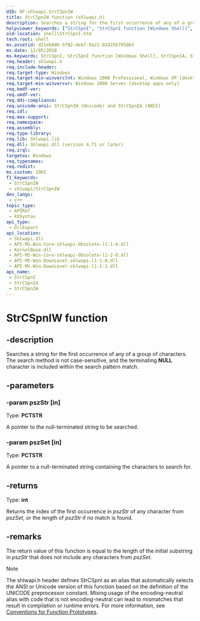 ```yaml
---
UID: NF:shlwapi.StrCSpnIW
title: StrCSpnIW function (shlwapi.h)
description: Searches a string for the first occurrence of any of a group of characters. The search method is not case-sensitive, and the terminating NULL character is included within the search pattern match. (Unicode)
helpviewer_keywords: ["StrCSpnI", "StrCSpnI function [Windows Shell]", "StrCSpnIW", "_win32_StrCSpnI", "shell.StrCSpnI", "shlwapi/StrCSpnI", "shlwapi/StrCSpnIW"]
old-location: shell\StrCSpnI.htm
tech.root: shell
ms.assetid: d21eb80b-5f02-4eb7-9a22-02425b7050b3
ms.date: 12/05/2018
ms.keywords: StrCSpnI, StrCSpnI function [Windows Shell], StrCSpnIA, StrCSpnIW, _win32_StrCSpnI, shell.StrCSpnI, shlwapi/StrCSpnI, shlwapi/StrCSpnIA, shlwapi/StrCSpnIW
req.header: shlwapi.h
req.include-header: 
req.target-type: Windows
req.target-min-winverclnt: Windows 2000 Professional, Windows XP [desktop apps only]
req.target-min-winversvr: Windows 2000 Server [desktop apps only]
req.kmdf-ver: 
req.umdf-ver: 
req.ddi-compliance: 
req.unicode-ansi: StrCSpnIW (Unicode) and StrCSpnIA (ANSI)
req.idl: 
req.max-support: 
req.namespace: 
req.assembly: 
req.type-library: 
req.lib: Shlwapi.lib
req.dll: Shlwapi.dll (version 4.71 or later)
req.irql: 
targetos: Windows
req.typenames: 
req.redist: 
ms.custom: 19H1
f1_keywords:
 - StrCSpnIW
 - shlwapi/StrCSpnIW
dev_langs:
 - c++
topic_type:
 - APIRef
 - kbSyntax
api_type:
 - DllExport
api_location:
 - Shlwapi.dll
 - API-MS-Win-Core-shlwapi-Obsolete-l1-1-0.dll
 - KernelBase.dll
 - API-MS-Win-Core-shlwapi-Obsolete-l1-2-0.dll
 - API-MS-Win-DownLevel-shlwapi-l1-1-0.dll
 - API-MS-Win-DownLevel-shlwapi-l1-1-1.dll
api_name:
 - StrCSpnI
 - StrCSpnIA
 - StrCSpnIW
---
```


# StrCSpnIW function


## -description

Searches a string for the first occurrence of any of a group of characters. The search method is not case-sensitive, and the terminating <b>NULL</b> character is included within the search pattern match.

## -parameters

### -param pszStr [in]

Type: <b>PCTSTR</b>

A pointer to the null-terminated string to be searched.

### -param pszSet [in]

Type: <b>PCTSTR</b>

A pointer to a null-terminated string containing the characters to search for.

## -returns

Type: <b>int</b>

Returns the index of the first occurrence in <i>pszStr</i> of any character from <i>pszSet</i>, or the length of <i>pszStr</i> if no match is found.

## -remarks

The return value of this function is equal to the length of the initial substring in <i>pszStr</i> that does not include any characters from <i>pszSet</i>.




> [!NOTE]
> The shlwapi.h header defines StrCSpnI as an alias that automatically selects the ANSI or Unicode version of this function based on the definition of the UNICODE preprocessor constant. Mixing usage of the encoding-neutral alias with code that is not encoding-neutral can lead to mismatches that result in compilation or runtime errors. For more information, see [Conventions for Function Prototypes](/windows/win32/intl/conventions-for-function-prototypes).

